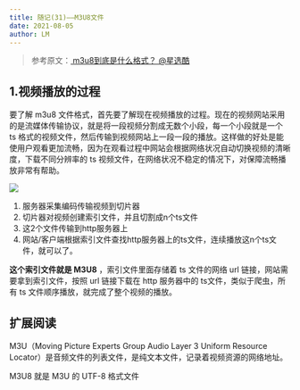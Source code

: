 ```yaml
---
title: 随记(31)——M3U8文件
date: 2021-08-05
author: LM
---
```


> 参考原文：[ m3u8到底是什么格式？ @星选酷 ](https://zhuanlan.zhihu.com/p/346683119)

## 1.视频播放的过程

要了解 m3u8 文件格式，首先要了解现在视频播放的过程。现在的视频网站采用的是流媒体传输协议，就是将一段视频分割成无数个小段，每一个小段就是一个 ts 格式的视频文件，然后传输到视频网站上一段一段的播放。这样做的好处是能使用户观看更加流畅，因为在观看过程中网站会根据网络状况自动切换视频的清晰度，下载不同分辨率的 ts 视频文件，在网络状况不稳定的情况下，对保障流畅播放非常有帮助。

![](https://gitee.com/LM-J/drawingbed/raw/master/img/20210804094114.png)

1. 服务器采集编码传输视频到切片器
2. 切片器对视频创建索引文件，并且切割成n个ts文件
3. 这2个文件传输到http服务器上
4. 网站/客户端根据索引文件查找http服务器上的ts文件，连续播放这n个ts文件，就可以了。

**这个索引文件就是 M3U8** ，索引文件里面存储着 ts 文件的网络 url 链接，网站需要拿到索引文件，按照 url 链接下载在 http 服务器中的 ts文件，类似于爬虫，所有 ts 文件顺序播放，就完成了整个视频的播放。

## 扩展阅读

M3U（Moving Picture Experts Group Audio Layer 3 Uniform Resource Locator）是音频文件的列表文件，是纯文本文件，记录着视频资源的网络地址。

M3U8 就是 M3U 的 UTF-8 格式文件